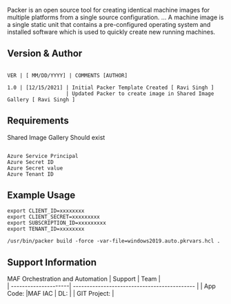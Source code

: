 

Packer is an open source tool for creating identical machine images for multiple platforms from a single source configuration. ... A machine image is a single static unit that contains a pre-configured operating system and installed software which is used to quickly create new running machines.

Version & Author
----------------

```

VER | [ MM/DD/YYYY] | COMMENTS [AUTHOR]

1.0 | [12/15/2021] | Initial Packer Template Created [ Ravi Singh ]
                   | Updated Packer to create image in Shared Image Gallery [ Ravi Singh ] 

```

Requirements
------------
Shared Image Gallery Should exist 

```

Azure Service Principal
Azure Secret ID
Azure Secret value 
Azure Tenant ID
```

Example Usage
-------------

```
export CLIENT_ID=xxxxxxxx
export CLIENT_SECRET=xxxxxxxxx
export SUBSCRIPTION_ID=xxxxxxxxx
export TENANT_ID=xxxxxxxx

/usr/bin/packer build -force -var-file=windows2019.auto.pkrvars.hcl .

```

Support Information
-------------------

MAF Orchestration and Automation
| Support                                      | Team                                                                                                                                      |        
| ---------------------| -------------------------------------------- |
| App Code:                              |MAF IAC
| DL:                  |
| GIT Project:         |
